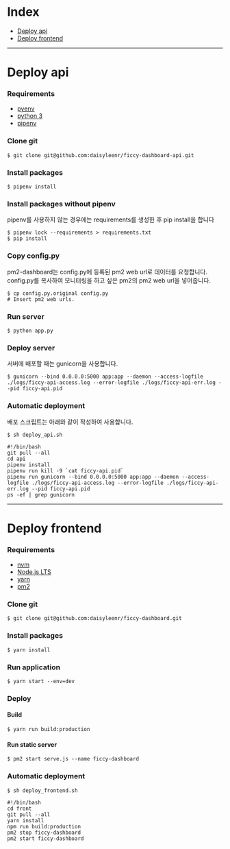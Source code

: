 # Index

- [Deploy api](#Deploy-api)
- [Deploy frontend](#Deploy-frontend)

---

# Deploy api

### Requirements

- [pyenv](https://github.com/pyenv/pyenv-installer)
- [python 3](https://github.com/pyenv/pyenv#simple-python-version-management-pyenv)
- [pipenv](https://pipenv.readthedocs.io/en/latest/install/#pragmatic-installation-of-pipenv)

### Clone git

    $ git clone git@github.com:daisyleenr/ficcy-dashboard-api.git

### Install packages

    $ pipenv install

### Install packages without pipenv
pipenv를 사용하지 않는 경우에는 requirements를 생성한 후 pip install을 합니다

    $ pipenv lock --requirements > requirements.txt
    $ pip install

### Copy config.py
pm2-dashboard는 config.py에 등록된 pm2 web url로 데이터를 요청합니다. config.py를 복사하여 모니터링을 하고 싶은 pm2의 pm2 web url을 넣어줍니다.

    $ cp config.py.original config.py
    # Insert pm2 web urls.

### Run server

    $ python app.py

### Deploy server
서버에 배포할 때는 gunicorn을 사용합니다.

    $ gunicorn --bind 0.0.0.0:5000 app:app --daemon --access-logfile ./logs/ficcy-api-access.log --error-logfile ./logs/ficcy-api-err.log --pid ficcy-api.pid

### Automatic deployment
배포 스크립트는 아래와 같이 작성하여 사용합니다.

    $ sh deploy_api.sh

    #!/bin/bash
    git pull --all
    cd api
    pipenv install
    pipenv run kill -9 `cat ficcy-api.pid`
    pipenv run gunicorn --bind 0.0.0.0:5000 app:app --daemon --access-logfile ./logs/ficcy-api-access.log --error-logfile ./logs/ficcy-api-err.log --pid ficcy-api.pid
    ps -ef | grep gunicorn


---

# Deploy frontend

### Requirements

- [nvm](https://github.com/nvm-sh/nvm#install--update-script)
- [Node.js LTS](https://github.com/nvm-sh/nvm#long-term-support)
- [yarn](https://yarnpkg.com/lang/en/docs/install/#debian-stable)
- [pm2](http://pm2.keymetrics.io/docs/usage/quick-start/#installation)

### Clone git

    $ git clone git@github.com:daisyleenr/ficcy-dashboard.git

### Install packages

    $ yarn install

### Run application

    $ yarn start --env=dev

### Deploy

#### Build

    $ yarn run build:production

#### Run static server

    $ pm2 start serve.js --name ficcy-dashboard

### Automatic deployment

    $ sh deploy_frontend.sh

    #!/bin/bash
    cd front
    git pull --all
    yarn install
    npm run build:production
    pm2 stop ficcy-dashboard
    pm2 start ficcy-dashboard
